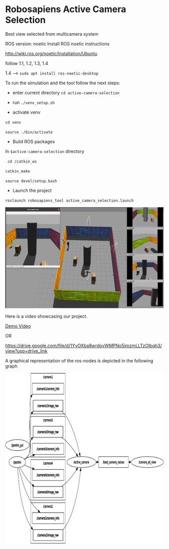 # Robosapiens Active Camera Selection
Best view selected from multicamera system


ROS version: noetic
Install ROS noetic instructions

http://wiki.ros.org/noetic/Installation/Ubuntu

follow 1.1, 1.2, 1.3, 1.4

1.4 --> ``sudo apt install ros-noetic-desktop``


To run the simulation and the tool follow the next steps:
* enter current directory ``cd active-camera-selection``
  
* run ``./venv_setup.sh ``

* activate venv

``cd venv``

``source ./bin/activate ``

* Build ROS packages

In ``$active-camera-selection`` directory 

`` cd /catkin_ws``

``catkin_make``

``source devel/setup.bash``

* Launch the project

``roslaunch robosapiens_tool active_camera_selection.launch``


<img src="demo_image.png" alt="Demo Image" width="640" height="320">

Here is a video showcasing our project.

[Demo Video](https://github.com/mthodoris/active-camera-selection/blob/master/demo_video.mp4)

OR 

https://drive.google.com/file/d/1YyOXba8wrdovWMPNo5imzmLLTzOlbqh3/view?usp=drive_link


A graphical representation of the ros-nodes is depicted in the following graph

<img src="catkin_ws/src/robosapiens_tool/rosgraph.png" alt="ROS nodes graph" width="866" height="540">
 
